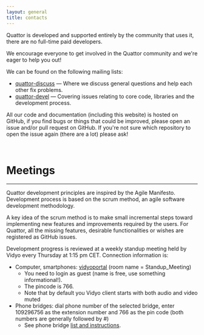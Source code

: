 ```yaml
---
layout: general
title: contacts
---
```


Quattor is developed and supported entirely by the community that uses it, there are no full-time paid developers.

We encourage everyone to get involved in the Quattor community and we're eager to help you out!

We can be found on the following mailing lists:

* [quattor-discuss] &mdash; Where we discuss general questions and help each other fix problems.
* [quattor-devel] &mdash; Covering issues relating to core code, libraries and the development process.

All our code and documentation (including this website) is hosted on GitHub, if you find bugs or things that could be improved, please open an issue and/or pull request on GitHub.
If you're not sure which repository to open the issue again (there are a lot) please ask!

[quattor-discuss]: https://lists.sourceforge.net/lists/listinfo/quattor-discuss
[quattor-devel]: https://lists.sourceforge.net/lists/listinfo/quattor-devel

<br>

Meetings
===
---
Quattor development principles are inspired by the  Agile Manifesto. Development process is based on the scrum method, an agile software development methodology.

A key idea of the scrum method is to make small incremental steps toward implementing new features and improvements required by the users. For Quattor, all the missing features, desirable functionalities or wishes are registered as  GitHub issues.

Development progress is reviewed at a weekly standup meeting held by Vidyo every Thursday at 1:15 pm CET. Connection information is:

* Computer, smartphones: [vidyoportal] (room name = Standup_Meeting)
    * You need to login as guest (name is free, use something informational!).
    * The pincode is 766.
    * Note that by default you Vidyo client starts with both audio and video muted
* Phone bridges: dial phone number of the selected bridge, enter 109296756 as the extension number and 766 as the pin code (both numbers are generally followed by #)
    * See phone bridge [list and instructions].

[vidyoportal]:https://vidyoportal.cern.ch/flex.html?roomdirect.html&key=V8Dpb6amjXWr
[list and instructions]:http://information-technology.web.cern.ch/services/fe/howto/users-join-vidyo-meeting-phone
